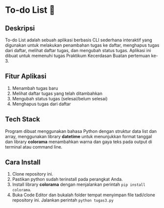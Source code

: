 # To-do List :page_facing_up:

## Deskripsi
To-do List adalah sebuah aplikasi berbasis CLI sederhana interaktif yang digunakan untuk melakukan penambahan tugas ke daftar, menghapus tugas dari daftar, melihat daftar tugas, dan mengubah status tugas.
Aplikasi ini dibuat untuk memenuhi tugas Praktikum Kecerdasan Buatan pertemuan ke-3.

## Fitur Aplikasi
1. Menambah tugas baru
2. Melihat daftar tugas yang telah ditambahkan
3. Mengubah status tugas (selesai/belum selesai)
4. Menghapus tugas dari daftar

## Tech Stack
Program dibuat menggunakan bahasa Python dengan struktur data list dan array, menggunakan library **datetime** untuk menunjukkan format tanggal dan library **colorama** menambahkan warna dan gaya teks pada output di terminal atau command line.

## Cara Install
1. Clone repository ini.
2. Pastikan python sudah terinstall pada perangkat Anda.
3. Install library **colorama** dengan menjalankan perintah `pip install colorama`.
4. Buka Code Editor dan bukalah folder tempat menyimpan file tadi/clone repository ini. Jalankan perintah `python tugas3.py`

